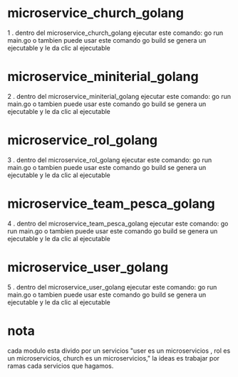
# microservice_church_golang
1 . dentro del microservice_church_golang ejecutar este comando:  go run main.go
  o tambien puede usar este comando go build  se genera un ejecutable y le da clic al ejecutable

# microservice_miniterial_golang
2 . dentro del microservice_miniterial_golang ejecutar este comando:  go run main.go
o tambien puede usar este comando go build  se genera un ejecutable y le da clic al ejecutable

# microservice_rol_golang
3 . dentro del microservice_rol_golang ejecutar este comando:  go run main.go
o tambien puede usar este comando go build  se genera un ejecutable y le da clic al ejecutable

# microservice_team_pesca_golang
4 . dentro del microservice_team_pesca_golang ejecutar este comando:  go run main.go
o tambien puede usar este comando go build  se genera un ejecutable y le da clic al ejecutable

# microservice_user_golang
5 . dentro del microservice_user_golang ejecutar este comando:  go run main.go
o tambien puede usar este comando go build  se genera un ejecutable y le da clic al ejecutable


# nota 
cada modulo esta divido por un servicios "user es un microservicios , rol es un microservicios, church es un microservicios,"
la ideas es trabajar por ramas cada servicios que hagamos.